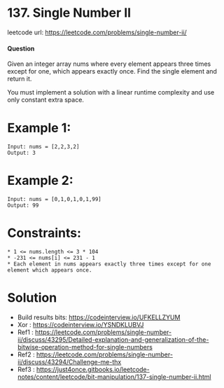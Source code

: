 # 137. Single Number II
 
leetcode url: https://leetcode.com/problems/single-number-ii/
 
#### Question
Given an integer array nums where every element appears three times except for one, which appears exactly once. Find the single element and return it.

You must implement a solution with a linear runtime complexity and use only constant extra space.
# Example 1:

```
Input: nums = [2,2,3,2]
Output: 3
 ```
 
 # Example 2:

```
Input: nums = [0,1,0,1,0,1,99]
Output: 99
```


# Constraints:

```
* 1 <= nums.length <= 3 * 104
* -231 <= nums[i] <= 231 - 1
* Each element in nums appears exactly three times except for one element which appears once.
 ```
 
# Solution
* Build results bits: https://codeinterview.io/UFKELLZYUM
* Xor				: https://codeinterview.io/YSNDKLUBVJ
* Ref1				: https://leetcode.com/problems/single-number-ii/discuss/43295/Detailed-explanation-and-generalization-of-the-bitwise-operation-method-for-single-numbers
* Ref2				: https://leetcode.com/problems/single-number-ii/discuss/43294/Challenge-me-thx
* Ref3				: https://just4once.gitbooks.io/leetcode-notes/content/leetcode/bit-manipulation/137-single-number-ii.html
